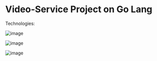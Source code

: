 # Video-Service Project on Go Lang

Technologies:


![image](https://user-images.githubusercontent.com/78780925/182465456-e47d667e-4e6e-485c-a61c-b15b972f4953.png)

![image](https://user-images.githubusercontent.com/78780925/182465485-5271c48c-0b13-4ac4-97a1-6ebbc0b70a5e.png)

![image](https://user-images.githubusercontent.com/78780925/182465529-c479a5a9-5d03-4a14-8cc0-cc7670981172.png)
